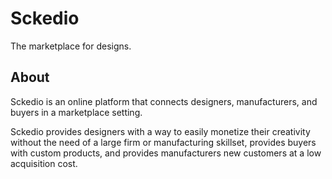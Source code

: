 # Sckedio

The marketplace for designs.

## About

Sckedio is an online platform that connects designers, manufacturers, and buyers in a marketplace setting.

Sckedio provides designers with a way to easily monetize their creativity without the need of a large firm or manufacturing skillset, provides buyers with custom products, and provides manufacturers new customers at a low acquisition cost.
